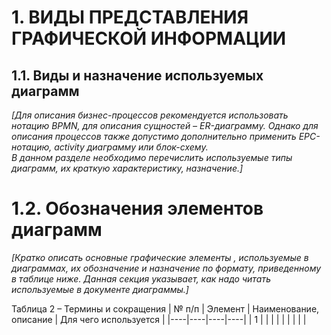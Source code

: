# 1. ВИДЫ ПРЕДСТАВЛЕНИЯ ГРАФИЧЕСКОЙ ИНФОРМАЦИИ
## 1.1.	Виды и назначение используемых диаграмм
*[Для описания бизнес-процессов рекомендуется использовать нотацию BPMN, для описания сущностей – ER-диаграмму. Однако для описания процессов также допустимо дополнительно применить EPC-нотацию, activity диаграмму или блок-схему.*  
*В данном разделе необходимо перечислить используемые типы диаграмм, их краткую характеристику, назначение.]*

# 1.2.	Обозначения элементов диаграмм
*[Кратко описать основные графические элементы ,  используемые в диаграммах, их обозначение и назначение по формату, приведенному в таблице ниже. Данная секция указывает, как надо читать используемые в документе диаграммы.]*  

Таблица 2 – Термины и сокращения
| № п/п | Элемент | Наименование, описание | Для чего используется |
|----|----|----|----|
| 1 |  |  |  |
|  |  |  |  | 
